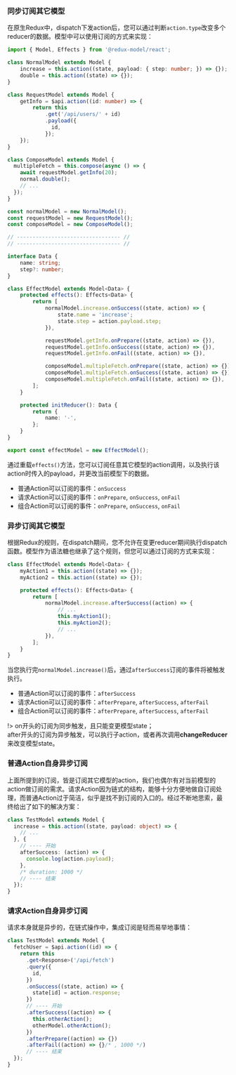 
### 同步订阅其它模型
在原生Redux中，dispatch下发action后，您可以通过判断`action.type`改变多个reducer的数据。模型中可以使用订阅的方式来实现：

```typescript
import { Model, Effects } from '@redux-model/react';

class NormalModel extends Model {
    increase = this.action((state, payload: { step: number; }) => {});
    double = this.action((state) => {});
}

class RequestModel extends Model {
    getInfo = $api.action((id: number) => {
        return this
            .get('/api/users/' + id)
            .payload({
              id,
            });
    });
}

class ComposeModel extends Model {
  multipleFetch = this.compose(async () => {
    await requestModel.getInfo(20);
    normal.double();
    // ...
  });
}

const normalModel = new NormalModel();
const requestModel = new RequestModel();
const composeModel = new ComposeModel();

// --------------------------------- //
// --------------------------------- //

interface Data {
    name: string;
    step?: number;
}

class EffectModel extends Model<Data> {
    protected effects(): Effects<Data> {
        return [
            normalModel.increase.onSuccess((state, action) => {
                state.name = 'increase';
                state.step = action.payload.step;
            }),

            requestModel.getInfo.onPrepare((state, action) => {}),
            requestModel.getInfo.onSuccess((state, action) => {}),
            requestModel.getInfo.onFail((state, action) => {}),

            composeModel.multipleFetch.onPrepare((state, action) => {}),
            composeModel.multipleFetch.onSuccess((state, action) => {}),
            composeModel.multipleFetch.onFail((state, action) => {}),
        ];
    }

    protected initReducer(): Data {
        return {
            name: '-',
        };
    }
}

export const effectModel = new EffectModel();
```
通过重载`effects()`方法，您可以订阅任意其它模型的action调用，以及执行该action时传入的payload，并更改当前模型下的数据。

* 普通Action可以订阅的事件：`onSuccess`
* 请求Action可以订阅的事件：`onPrepare`, `onSuccess`, `onFail`
* 组合Action可以订阅的事件：`onPrepare`, `onSuccess`, `onFail`

### 异步订阅其它模型
根据Redux的规则，在dispatch期间，您不允许在变更reducer期间执行dispatch函数。模型作为语法糖也继承了这个规则，但您可以通过订阅的方式来实现：
```typescript
class EffectModel extends Model<Data> {
    myAction1 = this.action((state) => {});
    myAction2 = this.action((state) => {});

    protected effects(): Effects<Data> {
        return [
            normalModel.increase.afterSuccess((action) => {
                // ...
                this.myAction1();
                this.myAction2();
                // ...
            }),
        ];
    }
}
```
当您执行完`normalModel.increase()`后，通过`afterSuccess`订阅的事件将被触发执行。

* 普通Action可以订阅的事件：`afterSuccess`
* 请求Action可以订阅的事件：`afterPrepare`, `afterSuccess`, `afterFail`
* 组合Action可以订阅的事件：`afterPrepare`, `afterSuccess`, `afterFail`


!> on开头的订阅为同步触发，且只能变更模型state；<br>
after开头的订阅为异步触发，可以执行子action，或者再次调用**changeReducer**来改变模型state。

### 普通Action自身异步订阅
上面所提到的订阅，皆是订阅其它模型的action，我们也偶尔有对当前模型的action做订阅的需求。请求Action因为链式的结构，能够十分方便地做自订阅处理，而普通Action过于简洁，似乎是找不到订阅的入口的。经过不断地思索，最终给出了如下的解决方案：
```typescript
class TestModel extends Model {
  increase = this.action((state, payload: object) => {
    // ...
  }, {
    // ---- 开始
    afterSuccess: (action) => {
      console.log(action.payload);
    },
    /* duration: 1000 */
    // ---- 结束
  });
}
```

### 请求Action自身异步订阅
请求本身就是异步的，在链式操作中，集成订阅是轻而易举地事情：
```typescript
class TestModel extends Model {
  fetchUser = $api.action((id) => {
    return this
      .get<Response>('/api/fetch')
      .query({
        id,
      })
      .onSuccess((state, action) => {
        state[id] = action.response;
      })
      // ---- 开始
      .afterSuccess((action) => {
        this.otherAction();
        otherModel.otherAction();
      })
      .afterPrepare((action) => {})
      .afterFail((action) => {}/* , 1000 */)
      // ---- 结束
  });
}
```
